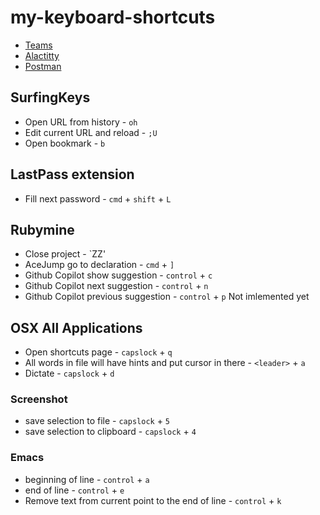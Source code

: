# my-keyboard-shortcuts
- [Teams](teams.md)
- [Alactitty](alacritty.md)
- [Postman](postman.md)


## SurfingKeys
- Open URL from history - `oh`
- Edit current URL and reload - `;U`
- Open bookmark - `b`

## LastPass extension
- Fill next password - `cmd` + `shift` + `L`

## Rubymine
- Close project - `ZZ'
- AceJump go to declaration - `cmd` + `]`
- Github Copilot show suggestion - `control` + `c`
- Github Copilot next suggestion - `control` + `n`
- Github Copilot previous suggestion - `control` + `p` Not imlemented yet


## OSX All Applications
- Open shortcuts page - `capslock` + `q`
- All words in file will have hints and put cursor in there - `<leader>` + `a`
- Dictate - `capslock` + `d`

### Screenshot
- save selection to file - `capslock` + `5`
- save selection to clipboard - `capslock` + `4`

### Emacs
- beginning of line - `control` + `a`
- end of line - `control` + `e`
- Remove text from current point to the end of line - `control` + `k`

